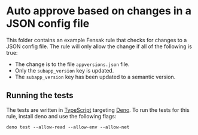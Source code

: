 # Auto approve based on changes in a JSON config file

This folder contains an example Fensak rule that checks for changes to a JSON
config file. The rule will only allow the change if all of the following is
true:

- The change is to the file `appversions.json` file.
- Only the `subapp_version` key is updated.
- The `subapp_version` key has been updated to a semantic version.


## Running the tests

The tests are written in [TypeScript](https://www.typescriptlang.org/) targeting [Deno](https://deno.land/). To run the
tests for this rule, install deno and use the following flags:

```
deno test --allow-read --allow-env --allow-net
```
